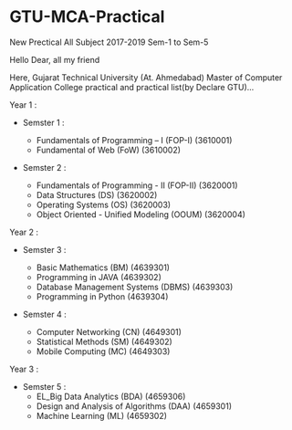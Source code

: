 # GTU-MCA-Practical
New Prectical All Subject 2017-2019 Sem-1 to Sem-5
 
Hello 
Dear, all my friend 

Here, Gujarat Technical University (At. Ahmedabad) Master of Computer Application College practical and practical list(by Declare GTU)...


Year 1 :
- Semster 1 :
	- Fundamentals of Programming – I (FOP-I) (3610001)
	- Fundamental of Web (FoW) (3610002)

- Semster 2 :
	- Fundamentals of Programming - II (FOP-II) (3620001)
	- Data Structures (DS) (3620002)
	- Operating Systems (OS) (3620003)
	- Object Oriented - Unified Modeling (OOUM) (3620004)

Year 2 :
- Semster 3 :
	- Basic Mathematics (BM) (4639301)
	- Programming in JAVA (4639302)
	- Database Management Systems (DBMS) (4639303)
	- Programming in Python (4639304)

- Semster 4 :
	- Computer Networking (CN) (4649301)
	- Statistical Methods (SM) (4649302)
	- Mobile Computing (MC) (4649303)

Year 3 :
- Semster 5 :
	- EL_Big Data Analytics (BDA) (4659306)
	- Design and Analysis of Algorithms (DAA) (4659301)
	- Machine Learning (ML) (4659302)
	
